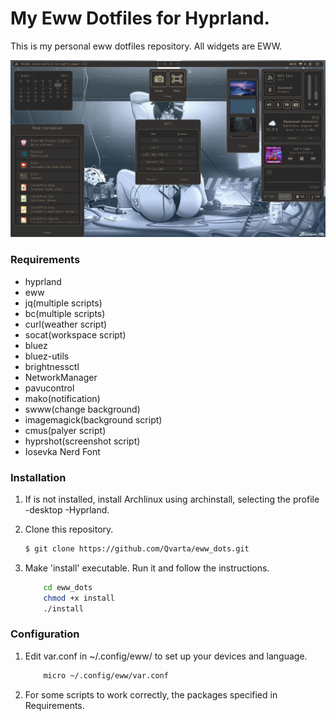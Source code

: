 # My Eww Dotfiles for Hyprland.


This is my personal eww dotfiles repository. All widgets are EWW.

![preview](eww/images/screenshot/1.jpg)

### Requirements

- hyprland
- eww
- jq(multiple scripts)
- bc(multiple scripts)
- curl(weather script)
- socat(workspace script)
- bluez
- bluez-utils
- brightnessctl
- NetworkManager
- pavucontrol
- mako(notification)
- swww(change background)
- imagemagick(background script)
- cmus(palyer script)
- hyprshot(screenshot script)
- Iosevka Nerd Font

### Installation

1. If is not installed, install Archlinux using archinstall, selecting the profile -desktop -Hyprland.
2. Clone this repository.

	```bash
	$ git clone https://github.com/Qvarta/eww_dots.git
	```

3. Make 'install' executable. Run it and follow the instructions.

	```bash
        cd eww_dots
        chmod +x install
        ./install
	```

### Configuration

1. Edit var.conf in ~/.config/eww/ to set up your devices and language.

	```bash
        micro ~/.config/eww/var.conf
	```
2. For some scripts to work correctly, the packages specified in Requirements.

